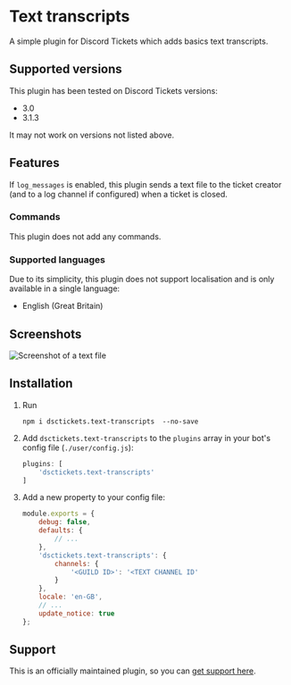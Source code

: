 # Text transcripts

A simple plugin for Discord Tickets which adds basics text transcripts.

## Supported versions

This plugin has been tested on Discord Tickets versions:

- 3.0
- 3.1.3

It may not work on versions not listed above.

## Features

If `log_messages` is enabled, this plugin sends a text file to the ticket creator (and to a log channel if configured) when a ticket is closed.

### Commands

This plugin does not add any commands.

### Supported languages

Due to its simplicity, this plugin does not support localisation and is only available in a single language:

- English (Great Britain)

## Screenshots

![Screenshot of a text file](https://static.eartharoid.me/sharex/21/08/Code_7ZkF4zEEeA.png "Screenshot of a text file")

## Installation

1. Run
   ```
   npm i dsctickets.text-transcripts  --no-save
   ```
2. Add `dsctickets.text-transcripts` to the `plugins` array in your bot's config file (`./user/config.js`):
	```js hl_lines="2"
	plugins: [
		'dsctickets.text-transcripts'
	]
	``` 
3. Add a new property to your config file:
	```js hl_lines="6-10"
	module.exports = {
		debug: false,
		defaults: {
			// ...
		},
		'dsctickets.text-transcripts': {
			channels: {
				'<GUILD ID>': '<TEXT CHANNEL ID'
			}
		},
		locale: 'en-GB',
		// ...
		update_notice: true
	};
	```

## Support

This is an officially maintained plugin, so you can [get support here](https://github.com/discord-tickets/bot/#support).
